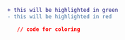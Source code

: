 ```diff
+ this will be highlighted in green
- this will be highlighted in red
```
```css
   // code for coloring

